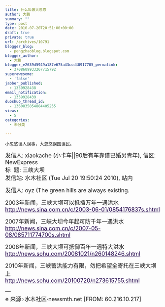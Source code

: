 ```yaml
---
title: 什么叫做大忽悠
author: 大鹏
summary: ""
type: post
date: 2010-07-20T20:51:00+00:00
draft: true
private: true
url: /archives/10791
blogger_blog:
  - pengzhaoblog.blogspot.com
blogger_author:
  - 大鹏
blogger_e2639d5949a187e675a43ccd40917705_permalink:
  - 3708609933267715792
superawesome:
  - 'false'
jabber_published:
  - 1359928438
email_notification:
  - 1359928439
duoshuo_thread_id:
  - 1360835854884405255
views:
  - 5
categories:
  - 未分类

---
```

小忽悠误人误事，大忽悠误国误民。

<span style="border-collapse:separate;color:rgb(0,0,0);font-family:'Times New Roman';font-style:normal;font-variant:normal;font-weight:normal;letter-spacing:normal;line-height:normal;text-indent:0;text-transform:none;white-space:normal;word-spacing:0;font-size:medium;"><span style="color:rgb(0,23,109);font-family:Arial, Helvetica, sans-serif;font-size:14px;"></span></span>

<p style="word-wrap:break-word;">
  <font size="4">发信人: xiaokache (小卡车||90后有车靠谱已婚男青年), 信区: NewExpress<br />标  题: 三峡大坝<br />发信站: 水木社区 (Tue Jul 20 19:50:24 2010), 站内</font>
</p>

<p style="word-wrap:break-word;">
  <font size="4">发信人: oyz (The green hills are always existing.</font>
</p>

<p style="word-wrap:break-word;">
  <font size="4">2003年新闻，三峡大坝可以抵挡万年一遇洪水<br /></font><a href="http://news.sina.com.cn/c/2003-06-01/0854176837s.shtml" style="color:rgb(30,0,72);"><font size="4">http://news.sina.com.cn/c/2003-06-01/0854176837s.shtml</font></a>
</p>

<p style="word-wrap:break-word;">
  <font size="4">2007年新闻，三峡大坝今年起可防千年一遇洪水<br /></font><a href="http://news.sina.com.cn/c/2007-05-08/085711774700s.shtml" style="color:rgb(30,0,72);"><font size="4">http://news.sina.com.cn/c/2007-05-08/085711774700s.shtml</font></a>
</p>

<p style="word-wrap:break-word;">
  <font size="4">2008年新闻，三峡大坝可抵御百年一遇特大洪水<br /></font><a href="http://news.sohu.com/20081021/n260148246.shtml" style="color:rgb(30,0,72);"><font size="4">http://news.sohu.com/20081021/n260148246.shtml</font></a>
</p>

<p style="word-wrap:break-word;">
  <font size="4">2010年新闻，三峡蓄洪能力有限，勿把希望全寄托在三峡大坝上<br /></font><a href="http://news.sohu.com/20100720/n273615755.shtml" style="color:rgb(30,0,72);"><font size="4">http://news.sohu.com/20100720/n273615755.shtml</font></a>
</p>

<p style="word-wrap:break-word;">
  <font size="4">&#8212;<br />※ 来源:·水木社区·newsmth.net [FROM: 60.216.10.217]</font>
</p>
